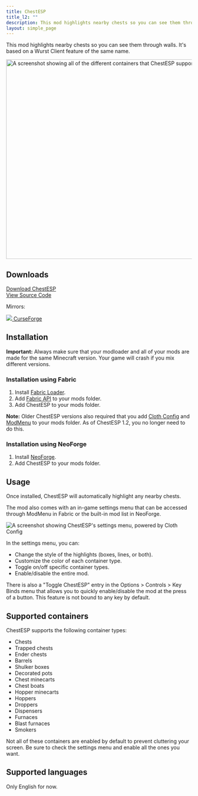 ```yaml
---
title: ChestESP
title_l2: ""
description: This mod highlights nearby chests so you can see them through walls. It's based on a Wurst Client feature of the same name.
layout: simple_page
---
```

This mod highlights nearby chests so you can see them through walls. It's based on a Wurst Client feature of the same name.

<img src="https://images.wurstclient.net/_media/update/chestesp/chestesp_1.3_540p.webp" alt="A screenshot showing all of the different containers that ChestESP supports" width="960" height="540">

## Downloads
<p>
    <a class="command-button primary shadow" href="download/" style="padding-top: 1rem;padding-bottom: 1rem;">
        <span class="icon mif-download2"></span>
        Download ChestESP
    </a>
    <br class="no-pc">
    <a class="command-button shadow bg-green bg-hover-emerald bd-green fg-white" href="https://github.com/Wurst-Imperium/ChestESP" style="padding-top: 1rem;padding-bottom: 1rem;">
        <span class="icon mif-lamp"></span>
        View Source Code
    </a>
</p>
<p>Mirrors:</p>
<p>
    <a class="button curseforge" href="https://www.curseforge.com/minecraft/mc-mods/chestesp" rel="nofollow" target="_blank">
        <img src="https://images.wurstclient.net/_media/icon/curseforge_white.svg" class="icon">
        CurseForge
    </a>
</p>

## Installation

<p class="set-border padding10 bd-violet">
    <strong>Important:</strong>
    Always make sure that your modloader and all of your mods are made for the same Minecraft version.
    Your game will crash if you mix different versions.
</p>

### Installation using Fabric

1. Install [Fabric Loader](https://fabricmc.net/use/installer/).
2. Add [Fabric API](https://modrinth.com/mod/fabric-api) to your mods folder.
3. Add ChestESP to your mods folder.

<p class="set-border padding10 bd-blue">
    <strong>Note:</strong>
    Older ChestESP versions also required that you add
    <a href="https://modrinth.com/mod/cloth-config" rel="nofollow">Cloth Config</a> and
    <a href="https://modrinth.com/mod/modmenu" rel="nofollow">ModMenu</a> to your mods folder.
    As of ChestESP 1.2, you no longer need to do this.
</p>

### Installation using NeoForge

1. Install [NeoForge](https://neoforged.net/).
2. Add ChestESP to your mods folder.

## Usage

Once installed, ChestESP will automatically highlight any nearby chests.

The mod also comes with an in-game settings menu that can be accessed through ModMenu in Fabric or the built-in mod list in NeoForge.

![A screenshot showing ChestESP's settings menu, powered by Cloth Config](https://github.com/Wurst-Imperium/ChestESP/assets/10100202/3bb121ed-eb5d-49b1-ad62-3bcec3d6d488)

In the settings menu, you can:
- Change the style of the highlights (boxes, lines, or both).
- Customize the color of each container type.
- Toggle on/off specific container types.
- Enable/disable the entire mod.

There is also a "Toggle ChestESP" entry in the Options > Controls > Key Binds menu that allows you to quickly enable/disable the mod at the press of a button. This feature is not bound to any key by default.

## Supported containers

ChestESP supports the following container types:
- Chests
- Trapped chests
- Ender chests
- Barrels
- Shulker boxes
- Decorated pots
- Chest minecarts
- Chest boats
- Hopper minecarts
- Hoppers
- Droppers
- Dispensers
- Furnaces
- Blast furnaces
- Smokers

Not all of these containers are enabled by default to prevent cluttering your screen. Be sure to check the settings menu and enable all the ones you want.

## Supported languages

Only English for now.
